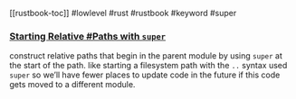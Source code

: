 [[rustbook-toc]]
#lowlevel #rust #rustbook #keyword #super

### [Starting Relative #Paths with `super`](https://doc.rust-lang.org/book/ch07-03-paths-for-referring-to-an-item-in-the-module-tree.html#starting-relative-paths-with-super)
construct relative paths that begin in the parent module by using `super` at the start of the path.
like starting a filesystem path with the `..` syntax
used `super` so we’ll have fewer places to update code in the future if this code gets moved to a different module.








